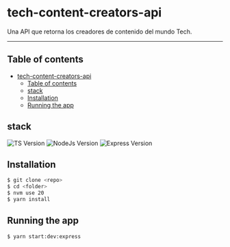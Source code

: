 # tech-content-creators-api

Una API que retorna los creadores de contenido del mundo Tech.

---

## Table of contents

- [tech-content-creators-api](#tech-content-creators-api)
  - [Table of contents](#table-of-contents)
  - [stack](#stack)
  - [Installation](#installation)
  - [Running the app](#running-the-app)

<div id = 'stack'/>

## stack

<p align="left">
    <img src="https://img.shields.io/badge/Typescript--blue?style=flat&logo=typescript" alt="TS Version"/>
    <img src="https://img.shields.io/badge/Nodejs--green?style=flat&logo=node.js" alt="NodeJs Version"/>
    <img src="https://img.shields.io/badge/Express--red?style=flat&logo=express" alt="Express Version"/>
</p>

<div id = 'installation'/>

## Installation

```bash
$ git clone <repo>
$ cd <folder>
$ nvm use 20
$ yarn install
```

<div id = 'running'/>

## Running the app

```bash
$ yarn start:dev:express
```